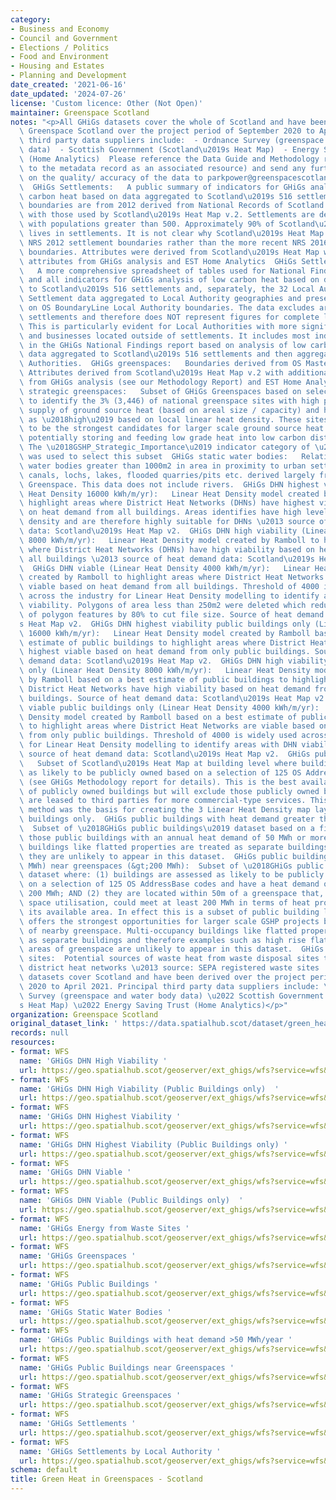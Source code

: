 ```yaml
---
category:
- Business and Economy
- Council and Government
- Elections / Politics
- Food and Environment
- Housing and Estates
- Planning and Development
date_created: '2021-06-16'
date_updated: '2024-07-26'
license: 'Custom licence: Other (Not Open)'
maintainer: Greenspace Scotland
notes: "<p>All GHiGs datasets cover the whole of Scotland and have been derived by\
  \ Greenspace Scotland over the project period of September 2020 to April 2021. Principal\
  \ third party data suppliers include:  - Ordnance Survey (greenspace and water body\
  \ data)  - Scottish Government (Scotland\u2019s Heat Map)  - Energy Saving Trust\
  \ (Home Analytics)  Please reference the Data Guide and Methodology report (attached\
  \ to the metadata record as an associated resource) and send any further queries\
  \ on the quality/ accuracy of the data to parkpower@greenspacescotland.org.uk. \
  \  GHiGs Settlements:   A public summary of indicators for GHiGs analysis of low\
  \ carbon heat based on data aggregated to Scotland\u2019s 516 settlements. Settlement\
  \ boundaries are from 2012 derived from National Records of Scotland to be consistent\
  \ with those used by Scotland\u2019s Heat Map v.2. Settlements are defined as places\
  \ with populations greater than 500. Approximately 90% of Scotland\u2019s population\
  \ lives in settlements. It is not clear why Scotland\u2019s Heat Map is using the\
  \ NRS 2012 settlement boundaries rather than the more recent NRS 2016 settlement\
  \ boundaries. Attributes were derived from Scotland\u2019s Heat Map with additional\
  \ attributes from GHiGs analysis and EST Home Analytics  GHiGs Settlements by LA:\
  \   A more comprehensive spreadsheet of tables used for National Findings Report\
  \ and all indicators for GHiGs analysis of low carbon heat based on data aggregated\
  \ to Scotland\u2019s 516 settlements and, separately, the 32 Local Authorities.\
  \ Settlement data aggregated to Local Authority geographies and presented based\
  \ on OS BoundaryLine Local Authority boundaries. The data excludes areas outside\
  \ settlements and therefore does NOT represent figures for complete local authorities.\
  \ This is particularly evident for Local Authorities with more significant populations\
  \ and businesses located outside of settlements. It includes most indicators used\
  \ in the GHiGs National Findings report based on analysis of low carbon heat related\
  \ data aggregated to Scotland\u2019s 516 settlements and then aggregated to 32 Local\
  \ Authorities.  GHiGs greenspaces:   Boundaries derived from OS Mastermap Greenspace.\
  \ Attributes derived from Scotland\u2019s Heat Map v.2 with additional attributes\
  \ from GHiGs analysis (see our Methodology Report) and EST Home Analytics  GHiGs\
  \ strategic greenspaces:   Subset of GHiGs Greenspaces based on selection criteria\
  \ to identify the 3% (3,446) of national greenspace sites with high potential for\
  \ supply of ground source heat (based on areal size / capacity) and have been classified\
  \ as \u2018high\u2019 based on local linear heat density. These sites are likely\
  \ to be the strongest candidates for larger scale ground source heat solutions,\
  \ potentially storing and feeding low grade heat into low carbon district heat networks.\
  \ The \u2018GSHP_Strategic_Importance\u2019 indicator category of \u2018VERY HIGH\u2019\
  \ was used to select this subset  GHiGs static water bodies:   Relatively static\
  \ water bodies greater than 1000m2 in area in proximity to urban settlements including\
  \ canals, lochs, lakes, flooded quarries/pits etc. derived largely from OS Mastermap\
  \ Greenspace. This data does not include rivers.  GHiGs DHN highest viability (Linear\
  \ Heat Density 16000 kWh/m/yr):   Linear Heat Density model created by Ramboll to\
  \ highlight areas where District Heat Networks (DHNs) have highest viability based\
  \ on heat demand from all buildings. Areas identifies have high levels of heat demand\
  \ density and are therefore highly suitable for DHNs \u2013 source of heat demand\
  \ data: Scotland\u2019s Heat Map v2.  GHiGs DHN high viability (Linear Heat Density\
  \ 8000 kWh/m/yr):   Linear Heat Density model created by Ramboll to highlight areas\
  \ where District Heat Networks (DHNs) have high viability based on heat demand from\
  \ all buildings \u2013 source of heat demand data: Scotland\u2019s Heat Map v2.\
  \  GHiGs DHN viable (Linear Heat Density 4000 kWh/m/yr):   Linear Heat Density model\
  \ created by Ramboll to highlight areas where District Heat Networks (DHNs) are\
  \ viable based on heat demand from all buildings. Threshold of 4000 is widely used\
  \ across the industry for Linear Heat Density modelling to identify areas with DHN\
  \ viability. Polygons of area less than 250m2 were deleted which reduced the number\
  \ of polygon features by 80% to cut file size. Source of heat demand data: Scotland\u2019\
  s Heat Map v2.  GHiGs DHN highest viability public buildings only (Linear Heat Density\
  \ 16000 kWh/m/yr):   Linear Heat Density model created by Ramboll based on a best\
  \ estimate of public buildings to highlight areas where District Heat Networks have\
  \ highest viable based on heat demand from only public buildings. Source of heat\
  \ demand data: Scotland\u2019s Heat Map v2.  GHiGs DHN high viability public buildings\
  \ only (Linear Heat Density 8000 kWh/m/yr):   Linear Heat Density model created\
  \ by Ramboll based on a best estimate of public buildings to highlight areas where\
  \ District Heat Networks have high viability based on heat demand from only public\
  \ buildings. Source of heat demand data: Scotland\u2019s Heat Map v2.  GHiGs DHN\
  \ viable public buildings only (Linear Heat Density 4000 kWh/m/yr):   Linear Heat\
  \ Density model created by Ramboll based on a best estimate of public buildings\
  \ to highlight areas where District Heat Networks are viable based on heat demand\
  \ from only public buildings. Threshold of 4000 is widely used across the industry\
  \ for Linear Heat Density modelling to identify areas with DHN viability \u2013\
  \ source of heat demand data: Scotland\u2019s Heat Map v2.  GHiGs public buildings:\
  \   Subset of Scotland\u2019s Heat Map at building level where buildings are assessed\
  \ as likely to be publicly owned based on a selection of 125 OS AddressBase codes\
  \ (see GHiGs Methodology report for details). This is the best available approximation\
  \ of publicly owned buildings but will exclude those publicly owned buildings which\
  \ are leased to third parties for more commercial-type services. This same identification\
  \ method was the basis for creating the 3 Linear Heat Density map layers for public\
  \ buildings only.  GHiGs public buildings with heat demand greater than 50 MWh/year:\
  \  Subset of \u2018GHiGs public buildings\u2019 dataset based on a filter for all\
  \ those public buildings with an annual heat demand of 50 MWh or more. Multi-occupancy\
  \ buildings like flatted properties are treated as separate buildings and therefore\
  \ they are unlikely to appear in this dataset.  GHiGs public buildings (&gt;200\
  \ MWh) near greenspaces (&gt;200 MWh):  Subset of \u2018GHiGs public buildings\u2019\
  \ dataset where: (1) buildings are assessed as likely to be publicly owned based\
  \ on a selection of 125 OS AddressBase codes and have a heat demand of at least\
  \ 200 MWh; AND (2) they are located within 50m of a greenspace that, based on 20%\
  \ space utilisation, could meet at least 200 MWh in terms of heat production from\
  \ its available area. In effect this is a subset of public building locations that\
  \ offers the strongest opportunities for larger scale GSHP projects based on use\
  \ of nearby greenspace. Multi-occupancy buildings like flatted properties are treated\
  \ as separate buildings and therefore examples such as high rise flats next to larger\
  \ areas of greenspace are unlikely to appear in this dataset.  GHiGs waste disposal\
  \ sites:  Potential sources of waste heat from waste disposal sites to feed into\
  \ district heat networks \u2013 source: SEPA registered waste sites   All GHiGs\
  \ datasets cover Scotland and have been derived over the project period of September\
  \ 2020 to April 2021. Principal third party data suppliers include: \u2022 Ordnance\
  \ Survey (greenspace and water body data) \u2022 Scottish Government (Scotland\u2019\
  s Heat Map) \u2022 Energy Saving Trust (Home Analytics)</p>"
organization: Greenspace Scotland
original_dataset_link: ' https://data.spatialhub.scot/dataset/green_heat_in_greenspaces-ghigs'
records: null
resources:
- format: WFS
  name: 'GHiGs DHN High Viability '
  url: https://geo.spatialhub.scot/geoserver/ext_ghigs/wfs?service=wfs&typeName=ext_ghigs:pub_ghigs-dhn-high
- format: WFS
  name: 'GHiGs DHN High Viability (Public Buildings only)  '
  url: https://geo.spatialhub.scot/geoserver/ext_ghigs/wfs?service=wfs&typeName=ext_ghigs:pub_ghigs-dhn-high-pb
- format: WFS
  name: 'GHiGs DHN Highest Viability '
  url: https://geo.spatialhub.scot/geoserver/ext_ghigs/wfs?service=wfs&typeName=ext_ghigs:pub_ghigs-dhn-highest
- format: WFS
  name: 'GHiGs DHN Highest Viability (Public Buildings only) '
  url: https://geo.spatialhub.scot/geoserver/ext_ghigs/wfs?service=wfs&typeName=ext_ghigs:pub_ghigs-dhn-highest-pb
- format: WFS
  name: 'GHiGs DHN Viable '
  url: https://geo.spatialhub.scot/geoserver/ext_ghigs/wfs?service=wfs&typeName=ext_ghigs:pub_ghigs-dhn-viable
- format: WFS
  name: 'GHiGs DHN Viable (Public Buildings only)  '
  url: https://geo.spatialhub.scot/geoserver/ext_ghigs/wfs?service=wfs&typeName=ext_ghigs:pub_ghigs-dhn-viable-pb
- format: WFS
  name: 'GHiGs Energy from Waste Sites '
  url: https://geo.spatialhub.scot/geoserver/ext_ghigs/wfs?service=wfs&typeName=ext_ghigs:pub_ghigs-efw
- format: WFS
  name: 'GHiGs Greenspaces '
  url: https://geo.spatialhub.scot/geoserver/ext_ghigs/wfs?service=wfs&typeName=ext_ghigs:pub_ghigs-green
- format: WFS
  name: 'GHiGs Public Buildings '
  url: https://geo.spatialhub.scot/geoserver/ext_ghigs/wfs?service=wfs&typeName=ext_ghigs:pub_ghigs-pb
- format: WFS
  name: 'GHiGs Static Water Bodies '
  url: https://geo.spatialhub.scot/geoserver/ext_ghigs/wfs?service=wfs&typeName=ext_ghigs:pub_ghigs-swb
- format: WFS
  name: 'GHiGs Public Buildings with heat demand >50 MWh/year '
  url: https://geo.spatialhub.scot/geoserver/ext_ghigs/wfs?service=wfs&typeName=ext_ghigs:pub_ghigs-pb-gt50000
- format: WFS
  name: 'GHiGs Public Buildings near Greenspaces '
  url: https://geo.spatialhub.scot/geoserver/ext_ghigs/wfs?service=wfs&typeName=ext_ghigs:pub_ghigs-pb-nr-gs
- format: WFS
  name: 'GHiGs Strategic Greenspaces '
  url: https://geo.spatialhub.scot/geoserver/ext_ghigs/wfs?service=wfs&typeName=ext_ghigs:pub_ghigs-s-green
- format: WFS
  name: 'GHiGs Settlements '
  url: https://geo.spatialhub.scot/geoserver/ext_ghigs/wfs?service=wfs&typeName=ext_ghigs:pub_ghigs-stlmnt
- format: WFS
  name: 'GHiGs Settlements by Local Authority '
  url: https://geo.spatialhub.scot/geoserver/ext_ghigs/wfs?service=wfs&typeName=ext_ghigs:pub_ghigs-stlmnt-la
schema: default
title: Green Heat in Greenspaces - Scotland
---
```

